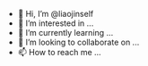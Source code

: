 - 👋 Hi, I’m @liaojinself
- 👀 I’m interested in ...
- 🌱 I’m currently learning ...
- 💞️ I’m looking to collaborate on ...
- 📫 How to reach me ...

<!---
liaojinself/liaojinself is a ✨ special ✨ repository because its `README.md` (this file) appears on your GitHub profile.
You can click the Preview link to take a look at your changes.
--->
